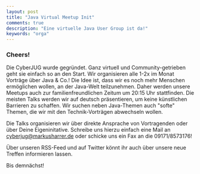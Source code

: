 ```yaml
---
layout: post
title: "Java Virtual Meetup Init"
comments: true
description: "Eine virtuelle Java User Group ist da!"
keywords: "orga"
---
```


### Cheers!

Die CyberJUG wurde gegründet.
Ganz virtuell und Community-getrieben geht sie einfach so an den Start.
Wir organisieren alle 1-2x im Monat Vorträge über Java & Co.!
Die Idee ist, dass wir es noch mehr Menschen ermöglichen wollen, an der Java-Welt teilzunehmen.
Daher werden unsere Meetups auch zur familienfreundlichen Zeitum um 20:15 Uhr stattfinden.
Die meisten Talks werden wir auf deutsch präsentieren, um keine künstlichen Barrieren zu schaffen.
Wir suchen neben Java-Themen auch "softe" Themen, die wir mit den Technik-Vorträgen abwechseln wollen.

Die Talks organisieren wir über direkte Ansprache von Vortragenden oder über Deine Eigeninitative.
Schreibe uns hierzu einfach eine Mail an cyberjug@markusharrer.de oder schicke uns ein Fax an die 09171/8573176!

Über unseren RSS-Feed und auf Twitter könnt ihr auch über unsere neue Treffen informieren lassen.

Bis demnächst!
